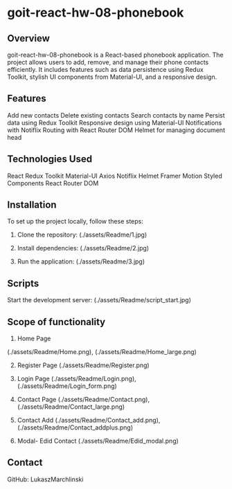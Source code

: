 # goit-react-hw-08-phonebook

## Overview

goit-react-hw-08-phonebook is a React-based phonebook application. The project
allows users to add, remove, and manage their phone contacts efficiently. It
includes features such as data persistence using Redux Toolkit, stylish UI
components from Material-UI, and a responsive design.

## Features

Add new contacts Delete existing contacts Search contacts by name Persist data
using Redux Toolkit Responsive design using Material-UI Notifications with
Notiflix Routing with React Router DOM Helmet for managing document head

## Technologies Used

React Redux Toolkit Material-UI Axios Notiflix Helmet Framer Motion Styled
Components React Router DOM

## Installation

To set up the project locally, follow these steps:

1. Clone the repository: (./assets/Readme/1.jpg)

2. Install dependencies: (./assets/Readme/2.jpg)

3. Run the application: (./assets/Readme/3.jpg)

## Scripts

Start the development server: (./assets/Readme/script_start.jpg)

## Scope of functionality

1. Home Page

(./assets/Readme/Home.png), (./assets/Readme/Home_large.png)

2. Register Page (./assets/Readme/Register.png)

3. Login Page (./assets/Readme/Login.png), (./assets/Readme/Login_form.png)

4. Contact Page (./assets/Readme/Contact.png),
   (./assets/Readme/Contact_large.png)

5. Contact Add (./assets/Readme/Contact_add.png),
   (./assets/Readme/Contact_addplus.png)

6. Modal- Edid Contact (./assets/Readme/Edid_modal.png)

## Contact

GitHub: LukaszMarchlinski
